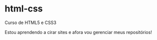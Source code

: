 # html-css
 Curso de HTML5 e CSS3

 Estou aprendendo a cirar sites e afora vou gerenciar meus repositórios!

